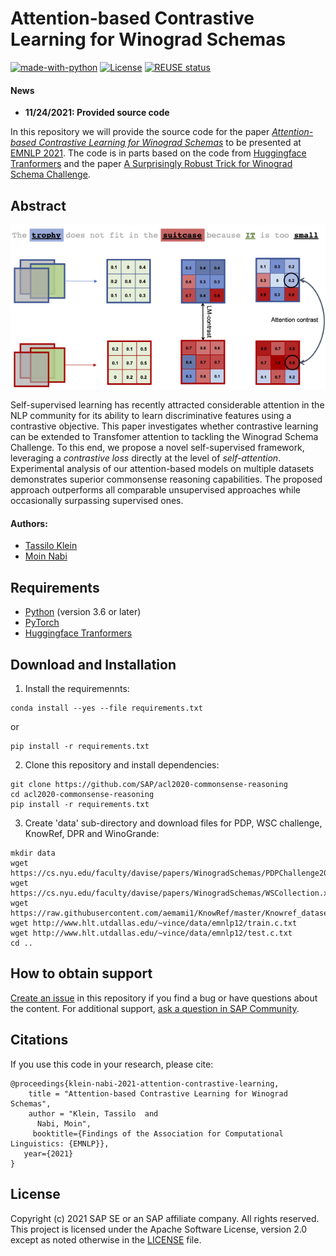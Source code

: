 # Attention-based Contrastive Learning for Winograd Schemas
[![made-with-python](https://img.shields.io/badge/Made%20with-Python-red.svg)](#python)
[![License](https://img.shields.io/badge/License-Apache%202.0-blue.svg)](https://opensource.org/licenses/Apache-2.0)
[![REUSE status](https://api.reuse.software/badge/github.com/SAP-samples/emnlp2021-attention-contrastive-learning)](https://api.reuse.software/info/github.com/SAP-samples/emnlp2021-attention-contrastive-learning)


#### News
- **11/24/2021: Provided source code**


In this repository we will provide the source code for the paper [*Attention-based Contrastive Learning for Winograd Schemas*](https://arxiv.org/abs/2109.05108) to be presented at  [EMNLP 2021](https://2021.emnlp.org/). The code is in parts based on the code from [Huggingface Tranformers](https://github.com/huggingface/transformers) and the paper [A Surprisingly Robust Trick for Winograd Schema Challenge](https://github.com/vid-koci/bert-commonsense).

## Abstract

![Schematic Illustration of Attentiomn Contrastive Learning](https://raw.githubusercontent.com/SAP-samples/emnlp2021-attention-contrastive-learning/main/img/attention_contrastive.png)

Self-supervised learning has recently attracted considerable attention in the NLP community for its ability to learn discriminative features using a contrastive objective. This paper investigates whether contrastive learning can be extended to Transfomer attention to tackling the Winograd Schema Challenge. To this end, we propose a novel self-supervised framework, leveraging a *contrastive loss* directly at the level of *self-attention*. Experimental analysis of our attention-based models on multiple datasets demonstrates superior commonsense reasoning capabilities. The proposed approach outperforms all comparable unsupervised approaches while occasionally surpassing supervised ones.

#### Authors:
 - [Tassilo Klein](https://tjklein.github.io/)
 - [Moin Nabi](https://moinnabi.github.io/)

## Requirements
- [Python](https://www.python.org/) (version 3.6 or later)
- [PyTorch](https://pytorch.org/)
- [Huggingface Tranformers](https://github.com/huggingface/transformers)


## Download and Installation

1. Install the requiremennts:

```
conda install --yes --file requirements.txt
```

or

```
pip install -r requirements.txt
```

2. Clone this repository and install dependencies:
```
git clone https://github.com/SAP/acl2020-commonsense-reasoning
cd acl2020-commonsense-reasoning
pip install -r requirements.txt
```

3. Create 'data' sub-directory and download files for PDP, WSC challenge, KnowRef, DPR and WinoGrande:
```
mkdir data
wget https://cs.nyu.edu/faculty/davise/papers/WinogradSchemas/PDPChallenge2016.xml
wget https://cs.nyu.edu/faculty/davise/papers/WinogradSchemas/WSCollection.xml
wget https://raw.githubusercontent.com/aemami1/KnowRef/master/Knowref_dataset/knowref_test.json
wget http://www.hlt.utdallas.edu/~vince/data/emnlp12/train.c.txt
wget http://www.hlt.utdallas.edu/~vince/data/emnlp12/test.c.txt
cd ..
```


## How to obtain support

[Create an issue](https://github.com/SAP-samples/emnlp2021-attention-contrastive-learning/issues) in this repository if you find a bug or have questions about the content.
For additional support, [ask a question in SAP Community](https://answers.sap.com/questions/ask.html).

## Citations
If you use this code in your research,
please cite:

```
@proceedings{klein-nabi-2021-attention-contrastive-learning,
    title = "Attention-based Contrastive Learning for Winograd Schemas",
    author = "Klein, Tassilo  and
      Nabi, Moin",
     booktitle={Findings of the Association for Computational Linguistics: {EMNLP}},
   year={2021}
}
```

## License
Copyright (c) 2021 SAP SE or an SAP affiliate company. All rights reserved. This project is licensed under the Apache Software License, version 2.0 except as noted otherwise in the [LICENSE](LICENSES/Apache-2.0.txt) file.
